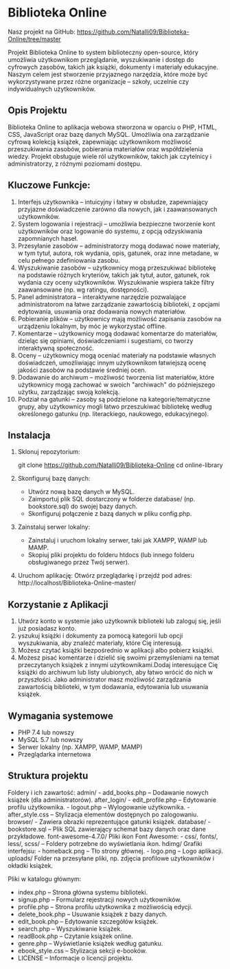 # Biblioteka Online
Nasz projekt na GitHub: https://github.com/Natalli09/Biblioteka-Online/tree/master

Projekt Biblioteka Online to system biblioteczny open-source, który umożliwia użytkownikom przeglądanie, wyszukiwanie i dostęp do cyfrowych zasobów, takich jak książki, dokumenty i materiały edukacyjne. Naszym celem jest stworzenie przyjaznego narzędzia, które może być wykorzystywane przez różne organizacje – szkoły, uczelnie czy indywidualnych użytkowników.

## Opis Projektu

Biblioteka Online to aplikacja webowa stworzona w oparciu o PHP, HTML, CSS, JavaScript oraz bazę danych MySQL. Umożliwia ona zarządzanie cyfrową kolekcją książek, zapewniając użytkownikom możliwość przeszukiwania zasobów, pobierania materiałów oraz współdzielenia wiedzy. Projekt obsługuje wiele ról użytkowników, takich jak czytelnicy i administratorzy, z różnymi poziomami dostępu.

## Kluczowe Funkcje:

1. Interfejs użytkownika – intuicyjny i łatwy w obsłudze, zapewniający przyjazne doświadczenie zarówno dla nowych, jak i zaawansowanych użytkowników.
2. System logowania i rejestracji – umożliwia bezpieczne tworzenie kont użytkowników oraz logowanie do systemu, z opcją odzyskiwania zapomnianych haseł.
3. Przesyłanie zasobów – administratorzy mogą dodawać nowe materiały, w tym tytuł, autora, rok wydania, opis, gatunek, oraz inne metadane, w celu pełnego zdefiniowania zasobu.
4. Wyszukiwanie zasobów – użytkownicy mogą przeszukiwać bibliotekę na podstawie różnych kryteriów, takich jak tytuł, autor, gatunek, rok wydania czy oceny użytkowników. Wyszukiwanie wspiera także filtry zaawansowane (np. wg ratingu, dostępności).
5. Panel administratora – interaktywne narzędzie pozwalające administratorom na łatwe zarządzanie zawartością biblioteki, z opcjami edytowania, usuwania oraz dodawania nowych materiałów.
6. Pobieranie plików – użytkownicy mają możliwość zapisania zasobów na urządzeniu lokalnym, by móc je wykorzystać offline.
7. Komentarze – użytkownicy mogą dodawać komentarze do materiałów, dzieląc się opiniami, doświadczeniami i sugestiami, co tworzy interaktywną społeczność.
8. Oceny – użytkownicy mogą oceniać materiały na podstawie własnych doświadczeń, umożliwiając innym użytkownikom łatwiejszą ocenę jakości zasobów na podstawie średniej ocen.
9. Dodawanie do archiwum – możliwość tworzenia list materiałów, które użytkownicy mogą zachować w swoich "archiwach" do późniejszego użytku, zarządzając swoją kolekcją.
10. Podział na gatunki – zasoby są podzielone na kategorie/tematyczne grupy, aby użytkownicy mogli łatwo przeszukiwać bibliotekę według określonego gatunku (np. literackiego, naukowego, edukacyjnego).

## Instalacja

1. Sklonuj repozytorium:

    git clone https://github.com/Natalli09/Biblioteka-Online
    cd online-library

2. Skonfiguruj bazę danych:
    - Utwórz nową bazę danych w MySQL.
    - Zaimportuj plik SQL dostarczony w folderze database/ (np. bookstore.sql) do swojej bazy danych.
    - Skonfiguruj połączenie z bazą danych w pliku config.php.

3. Zainstaluj serwer lokalny:
    - Zainstaluj i uruchom lokalny serwer, taki jak XAMPP, WAMP lub MAMP.
    - Skopiuj pliki projektu do folderu htdocs (lub innego folderu obsługiwanego przez Twój serwer).

4. Uruchom aplikację:
    Otwórz przeglądarkę i przejdź pod adres:
    http://localhost/Biblioteka-Online-master/

## Korzystanie z Aplikacji 
1. Utwórz konto w systemie jako użytkownik biblioteki lub zaloguj się, jeśli już posiadasz konto. 
2. yszukuj książki i dokumenty za pomocą kategorii lub opcji wyszukiwania, aby znaleźć materiały, które Cię interesują. 
3. Możesz czytać książki bezpośrednio w aplikacji albo pobierz książki. 
4. Możesz pisać komentarze i dzielić się swoimi przemyśleniami na temat przeczytanych książek z innymi użytkownikami.Dodaj interesujące Cię książki do archiwum lub listy ulubionych, aby łatwo wrócić do nich w przyszłości. Jako administrator masz możliwość zarządzania zawartością biblioteki, w tym dodawania, edytowania lub usuwania książek.

## Wymagania systemowe

- PHP 7.4 lub nowszy
- MySQL 5.7 lub nowszy
- Serwer lokalny (np. XAMPP, WAMP, MAMP)
- Przeglądarka internetowa

## Struktura projektu

Foldery i ich zawartość:
 admin/
    - add_books.php – Dodawanie nowych książek (dla administratorów).
after_login/
    - edit_profile.php – Edytowanie profilu użytkownika.
    - logout.php – Wylogowanie użytkownika.
    - after_style.css – Stylizacja elementów dostępnych po zalogowaniu.
browser/
    - Zawiera obrazki reprezentujące gatunki książek.
database/
    - bookstore.sql – Plik SQL zawierający schemat bazy danych oraz dane przykładowe.
font-awesome-4.7.0/
    Pliki ikon Font Awesome:
    - css/, fonts/, less/, scss/ – Foldery potrzebne do wyświetlania ikon.
hdimg/
    Grafiki interfejsu:
    - homeback.png – Tło strony głównej.
    - logo.png – Logo aplikacji.
uploads/
    Folder na przesyłane pliki, np. zdjęcia profilowe użytkowników i okładki książek.

Pliki w katalogu głównym:
- index.php – Strona główna systemu biblioteki.
- signup.php – Formularz rejestracji nowych użytkowników.
- profile.php – Strona profilu użytkownika z możliwością edycji.
- delete_book.php – Usuwanie książek z bazy danych.
- edit_book.php – Edytowanie szczegółów książek.
- search.php – Wyszukiwanie książek.
- readBook.php – Czytanie książek online.
- genre.php – Wyświetlanie książek według gatunku.
- ebook_style.css – Stylizacja sekcji e-booków.
- LICENSE – Informacje o licencji projektu.
